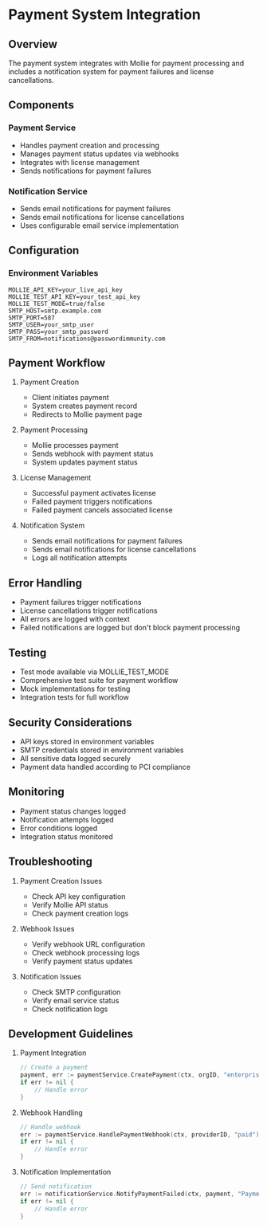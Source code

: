 # Payment System Integration

## Overview
The payment system integrates with Mollie for payment processing and includes a notification system for payment failures and license cancellations.

## Components

### Payment Service
- Handles payment creation and processing
- Manages payment status updates via webhooks
- Integrates with license management
- Sends notifications for payment failures

### Notification Service
- Sends email notifications for payment failures
- Sends email notifications for license cancellations
- Uses configurable email service implementation

## Configuration

### Environment Variables
```
MOLLIE_API_KEY=your_live_api_key
MOLLIE_TEST_API_KEY=your_test_api_key
MOLLIE_TEST_MODE=true/false
SMTP_HOST=smtp.example.com
SMTP_PORT=587
SMTP_USER=your_smtp_user
SMTP_PASS=your_smtp_password
SMTP_FROM=notifications@passwordimmunity.com
```

## Payment Workflow

1. Payment Creation
   - Client initiates payment
   - System creates payment record
   - Redirects to Mollie payment page

2. Payment Processing
   - Mollie processes payment
   - Sends webhook with payment status
   - System updates payment status

3. License Management
   - Successful payment activates license
   - Failed payment triggers notifications
   - Failed payment cancels associated license

4. Notification System
   - Sends email notifications for payment failures
   - Sends email notifications for license cancellations
   - Logs all notification attempts

## Error Handling
- Payment failures trigger notifications
- License cancellations trigger notifications
- All errors are logged with context
- Failed notifications are logged but don't block payment processing

## Testing
- Test mode available via MOLLIE_TEST_MODE
- Comprehensive test suite for payment workflow
- Mock implementations for testing
- Integration tests for full workflow

## Security Considerations
- API keys stored in environment variables
- SMTP credentials stored in environment variables
- All sensitive data logged securely
- Payment data handled according to PCI compliance

## Monitoring
- Payment status changes logged
- Notification attempts logged
- Error conditions logged
- Integration status monitored

## Troubleshooting
1. Payment Creation Issues
   - Check API key configuration
   - Verify Mollie API status
   - Check payment creation logs

2. Webhook Issues
   - Verify webhook URL configuration
   - Check webhook processing logs
   - Verify payment status updates

3. Notification Issues
   - Check SMTP configuration
   - Verify email service status
   - Check notification logs

## Development Guidelines
1. Payment Integration
   ```go
   // Create a payment
   payment, err := paymentService.CreatePayment(ctx, orgID, "enterprise", "yearly")
   if err != nil {
       // Handle error
   }
   ```

2. Webhook Handling
   ```go
   // Handle webhook
   err := paymentService.HandlePaymentWebhook(ctx, providerID, "paid")
   if err != nil {
       // Handle error
   }
   ```

3. Notification Implementation
   ```go
   // Send notification
   err := notificationService.NotifyPaymentFailed(ctx, payment, "Payment declined")
   if err != nil {
       // Handle error
   }
   ```
